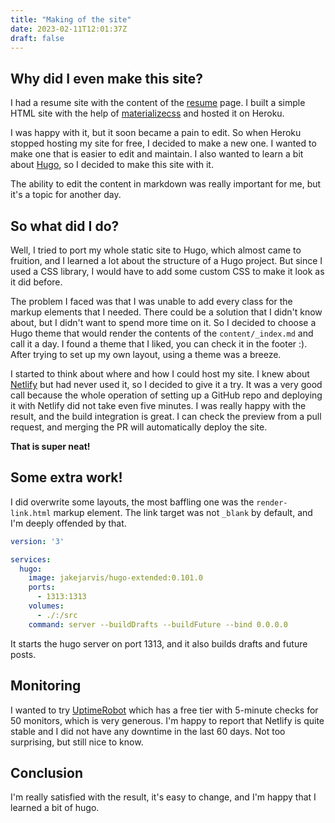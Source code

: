 ```yaml
---
title: "Making of the site"
date: 2023-02-11T12:01:37Z
draft: false
---
```


## Why did I even make this site?

I had a resume site with the content of the [resume](/resume/) page. I built a simple HTML site with the help of
[materializecss](https://materializecss.com/) and hosted it on Heroku.

I was happy with it, but it soon became a pain to edit. So when Heroku stopped hosting my site for free, I decided to
make a new one. I wanted to make one that is easier to edit and maintain. I also wanted to learn a bit
about [Hugo](https://gohugo.io/), so I decided to make this site with it.

The ability to edit the content in markdown was really important for me, but it's a topic for another day.

## So what did I do?

Well, I tried to port my whole static site to Hugo, which almost came to fruition, and I learned a lot about the
structure of a Hugo project. But since I used a CSS library, I would have to add some custom CSS to make it look as it
did before.

The problem I faced was that I was unable to add every class for the markup elements that I needed. There
could be a solution that I didn't know about, but I didn't want to spend more time on it.
So I decided to choose a Hugo theme that would render the contents of the `content/_index.md` and call it a day.
I found a theme that I liked, you can check it in the footer :). After trying to set up my own layout, using a theme was
a breeze.

I started to think about where and how I could host my site. I knew about [Netlify](https://www.netlify.com/) but had never used
it, so I decided to give it a try. It was a very good call because the whole operation of setting up a GitHub repo and
deploying it with Netlify did not take even five minutes. I was really happy with the result, and the build integration
is great. I can check the preview from a pull request, and merging the PR will automatically deploy the site.

**That is super neat!**

## Some extra work!

I did overwrite some layouts, the most baffling one was the `render-link.html` markup element. The link target was not
`_blank` by default, and I'm deeply offended by that.

```docker-compose.yml
version: '3'

services:
  hugo:
    image: jakejarvis/hugo-extended:0.101.0
    ports:
      - 1313:1313
    volumes:
      - ./:/src
    command: server --buildDrafts --buildFuture --bind 0.0.0.0
```

It starts the hugo server on port 1313, and it also builds drafts and future posts.

## Monitoring

I wanted to try [UptimeRobot](https://uptimerobot.com/) which has a free tier with 5-minute checks for 50 monitors,
which is very generous. I'm happy to report that Netlify is quite stable and I did not have any downtime in the last 60
days. Not too surprising, but still nice to know.

## Conclusion

I'm really satisfied with the result, it's easy to change, and I'm happy that I learned a bit of hugo.
